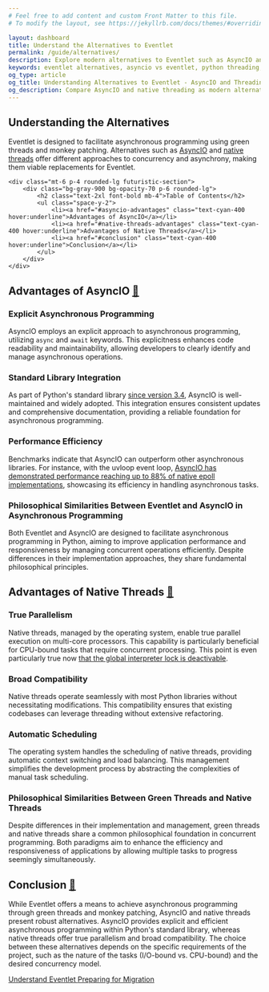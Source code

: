 ```yaml
---
# Feel free to add content and custom Front Matter to this file.
# To modify the layout, see https://jekyllrb.com/docs/themes/#overriding-theme-defaults

layout: dashboard
title: Understand the Alternatives to Eventlet
permalink: /guide/alternatives/
description: Explore modern alternatives to Eventlet such as AsyncIO and native threads. This guide explains the advantages of each approach and helps you choose the right replacement for your Python applications.
keywords: eventlet alternatives, asyncio vs eventlet, python threading, native threads, green threads, cooperative multitasking, python concurrency
og_type: article
og_title: Understanding Alternatives to Eventlet - AsyncIO and Threading
og_description: Compare AsyncIO and native threading as modern alternatives to Eventlet for Python application concurrency with detailed advantages of each approach.
---
```

<section>
    <h1 class="text-4xl font-bold">Understanding the Alternatives</h1>
    <p class="mt-10 text-xl">Eventlet is designed to facilitate asynchronous programming using green threads and monkey patching. Alternatives such as <a href="https://docs.python.org/fr/3.13/library/asyncio.html"  class="text-cyan-400" target="_blank">AsyncIO</a> and <a href="https://docs.python.org/fr/3.13/library/threading.html"  class="text-cyan-400" target="_blank">native threads</a> offer different approaches to concurrency and asynchrony, making them viable replacements for Eventlet.​</p>

    <div class="mt-6 p-4 rounded-lg futuristic-section">
        <div class="bg-gray-900 bg-opacity-70 p-6 rounded-lg">
            <h2 class="text-2xl font-bold mb-4">Table of Contents</h2>
            <ul class="space-y-2">
                <li><a href="#asyncio-advantages" class="text-cyan-400 hover:underline">Advantages of AsyncIO</a></li>
                <li><a href="#native-threads-advantages" class="text-cyan-400 hover:underline">Advantages of Native Threads</a></li>
                <li><a href="#conclusion" class="text-cyan-400 hover:underline">Conclusion</a></li>
            </ul>
        </div>
    </div>
</section>
<section>
    <div class="mt-10">
        <h2 id="asyncio-advantages" class="text-3xl font-bold mb-6">Advantages of AsyncIO <a href="#asyncio-advantages" class="text-cyan-400 text-xl">🔗</a></h2>
        <div class="grid grid-cols-1 md:grid-cols-2 lg:grid-cols-3 gap-10 mt-10">
            <div class="bg-indigo-900 p-6 rounded-lg shadow hover:shadow-xl hover:scale-110 transition-transform duration-300">
                <h3 class="text-2xl font-bold mb-3">Explicit Asynchronous Programming</h3>
                <p>AsyncIO employs an explicit approach to asynchronous programming, utilizing <code class="text-xl language-python">async</code> and <code class="text-xl language-python">await</code> keywords. This explicitness enhances code readability and maintainability, allowing developers to clearly identify and manage asynchronous operations.​</p>
            </div>
            <div class="bg-indigo-900 p-6 rounded-lg shadow hover:shadow-xl hover:scale-110 transition-transform duration-300">
                <h3 class="text-2xl font-bold mb-3">Standard Library Integration</h3>
                <p>As part of Python's standard library <a href="https://docs.python.org/3.4/library/asyncio.html" class="text-cyan-400" target="_blank">since version 3.4</a>, AsyncIO is well-maintained and widely adopted. This integration ensures consistent updates and comprehensive documentation, providing a reliable foundation for asynchronous programming.</p>
            </div>
            <div class="bg-indigo-900 p-6 rounded-lg shadow hover:shadow-xl hover:scale-110 transition-transform duration-300">
                <h3 class="text-2xl font-bold mb-3">Performance Efficiency</h3>
                <p>Benchmarks indicate that AsyncIO can outperform other asynchronous libraries. For instance, with the uvloop event loop, <a href="https://dev.to/skywind3000/performance-asyncio-vs-gevent-vs-native-epoll-bnl" class="text-cyan-400" target="_blank">AsyncIO has demonstrated performance reaching up to 88% of native epoll implementations</a>, showcasing its efficiency in handling asynchronous tasks.</p>
            </div>
            <div class="bg-indigo-900 p-6 rounded-lg shadow hover:shadow-xl hover:scale-110 transition-transform duration-300">
                <h3 class="text-2xl font-bold mb-3">Philosophical Similarities Between Eventlet and AsyncIO in Asynchronous Programming</h3>
                <p>Both Eventlet and AsyncIO are designed to facilitate asynchronous programming in Python, aiming to improve application performance and responsiveness by managing concurrent operations efficiently. Despite differences in their implementation approaches, they share fundamental philosophical principles.</p>
            </div>
        </div>
    </div>
</section>
<section>
    <div class="mt-10">
        <h2 id="native-threads-advantages" class="text-3xl font-bold mb-6">Advantages of Native Threads <a href="#native-threads-advantages" class="text-cyan-400 text-xl">🔗</a></h2>
        <div class="grid grid-cols-1 md:grid-cols-2 lg:grid-cols-3 gap-10 mt-10">
            <div class="bg-indigo-900 p-6 rounded-lg shadow hover:shadow-xl hover:scale-110 transition-transform duration-300">
                <h3 class="text-2xl font-bold mb-3">True Parallelism</h3>
                <p>Native threads, managed by the operating system, enable true parallel execution on multi-core processors. This capability is particularly beneficial for CPU-bound tasks that require concurrent processing. This point is even particularly true now <a href="https://peps.python.org/pep-0703/" class="text-cyan-400" target="_blank">that the global interpreter lock is deactivable</a>.​</p>
            </div>
            <div class="bg-indigo-900 p-6 rounded-lg shadow hover:shadow-xl hover:scale-110 transition-transform duration-300">
                <h3 class="text-2xl font-bold mb-3">Broad Compatibility</h3>
                <p>Native threads operate seamlessly with most Python libraries without necessitating modifications. This compatibility ensures that existing codebases can leverage threading without extensive refactoring.</p>
            </div>
            <div class="bg-indigo-900 p-6 rounded-lg shadow hover:shadow-xl hover:scale-110 transition-transform duration-300">
                <h3 class="text-2xl font-bold mb-3">Automatic Scheduling</h3>
                <p>The operating system handles the scheduling of native threads, providing automatic context switching and load balancing. This management simplifies the development process by abstracting the complexities of manual task scheduling.</p>
            </div>
            <div class="bg-indigo-900 p-6 rounded-lg shadow hover:shadow-xl hover:scale-110 transition-transform duration-300">
                <h3 class="text-2xl font-bold mb-3">Philosophical Similarities Between Green Threads and Native Threads</h3>
                <p>Despite differences in their implementation and management, green threads and native threads share a common philosophical foundation in concurrent programming. Both paradigms aim to enhance the efficiency and responsiveness of applications by allowing multiple tasks to progress seemingly simultaneously.</p>
            </div>
        </div>
    </div>
</section>
<section>
    <h2 id="conclusion" class="mt-10 text-3xl font-bold">Conclusion <a href="#conclusion" class="text-cyan-400 text-xl">🔗</a></h2>
    <p class="mt-10 text-xl">While Eventlet offers a means to achieve asynchronous programming through green threads and monkey patching, AsyncIO and native threads present robust alternatives. AsyncIO provides explicit and efficient asynchronous programming within Python's standard library, whereas native threads offer true parallelism and broad compatibility. The choice between these alternatives depends on the specific requirements of the project, such as the nature of the tasks (I/O-bound vs. CPU-bound) and the desired concurrency model.​</p>
</section>
<div class="mt-10 flex justify-between">
    <a href="{{ site.baseurl }}{% link guide/eventlet.md %}" class="inline-block bg-gradient-to-r from-yellow-400 to-yellow-600 text-gray-900 font-semibold py-3 px-8 rounded hover:scale-105 transition-transform">
        <i class="fas fa-arrow-left mr-2"></i>Understand Eventlet
    </a>
    <a href="{{ site.baseurl }}{% link guide/alternatives.md %}" class="inline-block bg-gradient-to-r from-cyan-400 to-blue-600 text-gray-900 font-semibold py-3 px-8 rounded hover:scale-105 transition-transform">
        Preparing for Migration<i class="fas fa-arrow-right ml-2"></i>
    </a>
</div>